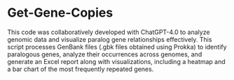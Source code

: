 # Get-Gene-Copies
This code was collaboratively developed with ChatGPT-4.0 to analyze genomic data and visualize paralog gene relationships effectively.
This script processes GenBank files (.gbk files obtained using Prokka) to identify paralogous genes, analyze their occurrences across genomes, and generate an Excel report along with visualizations, including a heatmap and a bar chart of the most frequently repeated genes.
